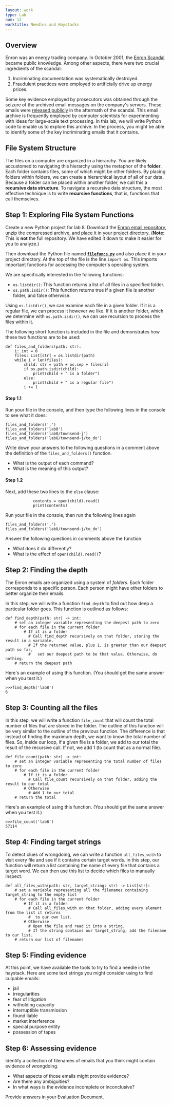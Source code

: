 ```yaml
---
layout: work
type: Lab
num: 12
worktitle: Needles and Haystacks
---
```


## Overview

Enron was an energy trading company. In October 2001, the [Enron
Scandal](https://en.wikipedia.org/wiki/Enron_scandal) became public
knowledge. Among other aspects, there were two crucial ingredients of
the scandal:

1.  Incriminating documentation was systematically destroyed.
2.  Fraudulent practices were employed to artificially drive up energy
    prices.

Some key evidence employed by prosecutors was obtained through the
seizure of the archived email messages on the company's servers. These
emails were [released publicly](https://www.cs.cmu.edu/~./enron/) in the
aftermath of the scandal. This email archive is frequently employed by
computer scientists for experimenting with ideas for large-scale text
processing. In this lab, we will write Python code to enable us to
explore this archive. In the process, you might be able to identify some
of the key incriminating emails that it contains.

## File System Structure

The files on a computer are organized in a hierarchy. You are likely
accustomed to navigating this hierarchy using the metaphor of the
**folder**. Each folder contains files, some of which might be other
folders. By placing folders within folders, we can create a hierarchical
layout of all of our data. Because a folder can be placed within another
folder, we call this a **recursive data structure**. To navigate a
recursive data structure, the most effective technique is to write
**recursive functions**, that is, functions that call themselves.

## Step 1: Exploring File System Functions

Create a new Python project for lab 8. Download the [Enron email
repository](http://ozark.hendrix.edu/~ferrer/courses/150/s19/labs/lab8/lab8.zip),
unzip the compressed archive, and place it in your project directory.
(**Note:** This is **not** the full repository. We have edited it down
to make it easier for you to analyze.)

Then download the Python file
named **[`filefuncs.py`]({{site.baseurl}}/code/filefuncs.py)** and also place it in your project directory. At
the top of the file is the line `import os`. This imports important
functions for accessing the computer's operating system.

We are specifically interested in the following functions:

-   `os.listdir()`: This function returns a list of all files in a
    specified folder.
-   `os.path.isdir()`: This function returns true if a given file is
    another folder, and false otherwise.

Using `os.listdir()`, we can examine each file in a given folder. If it
is a regular file, we can process it however we like. If it is another
folder, which we determine with `os.path.isdir()`,
we can use recursion to process the files within it.

The following short function is included in the file and demonstrates how
these two functions are to be used:

    def files_and_folders(path: str):
        i: int = 0
        files: List[str] = os.listdir(path)
        while i < len(files):
            child: str = path + os.sep + files[i]
            if os.path.isdir(child):
                print(child + " is a folder")
            else:
                print(child + " is a regular file")
            i += 1

#### Step 1.1

Run your file in the console, and then type the following lines in the
console to see what it does:

    files_and_folders('.')
    files_and_folders('lab8')
    files_and_folders('lab8/townsend-j')
    files_and_folders('lab8/townsend-j/to_do')

Write down your answers to the following questions in a comment above the definition of the
`files_and_folders()` function.

* What is the output of each command?
* What is the meaning of this output?

#### Step 1.2

Next, add these two lines to the `else`
clause:

                contents = open(child).read()
                print(contents)

Run your file in the console, then run the following lines again

    files_and_folders('.')
    files_and_folders('lab8/townsend-j/to_do')

Answer the following questions in comments above the function.

* What does it do differently?
* What is the effect of `open(child).read()`?


## Step 2: Finding the depth

The Enron emails are organized using a system of *folders*. Each folder
corresponds to a specific person. Each person might have other folders
to better organize their emails.

In this step, we will write a function `find_depth`
to find out how deep a particular folder goes. This function is outlined
as follows:

    def find_depth(path: str) -> int:
        # set an integer variable representing the deepest path to zero
        # for each file in the current folder
            # If it is a folder
              # Call find_depth recursively on that folder, storing the result in a variable.
              # If the returned value, plus 1, is greater than our deepest path so far,
              #   set our deepest path to be that value. Otherwise, do nothing.
        # return the deepest path

Here's an example of using this function. (You should get the same
answer when you test it.)

    >>>find_depth('lab8')
    6

## Step 3: Counting all the files

In this step, we will write a function `file_count`
that will count the total number of files that are stored in
the folder. The outline of this function will be very similar to the
outline of the previous function. The difference is that instead of
finding the maximum depth, we want to know the total number of files.
So, inside our loop, if a given file is a folder, we add to our total
the result of the recursive call. If not, we add 1 (to count that as a
normal file).

    def file_count(path: str) -> int:
        # set an integer variable representing the total number of files to zero
        # for each file in the current folder
            # If it is a folder
              # Call file_count recursively on that folder, adding the result to our total
            # Otherwise
              # Add 1 to our total
        # return the total

Here's an example of using this function. (You should get the same
answer when you test it.)

    >>>file_count('lab8')
    57114

## Step 4: Finding target strings

To detect clues of wrongdoing, we can write a function `all_files_with` to visit every
file and see if it contains certain target words. In this step, our
function will return a list containing the name of every file that
contains a target word. We can then use this list to decide which files
to manually inspect.

    def all_files_with(path: str, target_string: str) -> List[str]:
        # set a variable representing all the filenames containing target_string to the empty list
        # for each file in the current folder
            # If it is a folder
              # Call all_files_with on that folder, adding every element from the list it returns
              #  to our own list.
            # Otherwise
              # Open the file and read it into a string.
              # If the string contains our target_string, add the filename to our list.
        # return our list of filenames

## Step 5: Finding evidence

At this point, we have available the tools to try to find a needle in
the haystack. Here are some text strings you might consider using to
find culpable emails:

-   jail
-   irregularities
-   fear of litigation
-   witholding capacity
-   interruptible transmission
-   found liable
-   market interference
-   special purpose entity
-   possession of tapes

## Step 6: Assessing evidence

Identify a collection of filenames of emails that you think might
contain evidence of wrongdoing.

*  What aspects of those emails might provide evidence?
*  Are there any ambiguities?
*  In what ways is the evidence incomplete or inconclusive?

Provide answers in your Evaluation Document.
